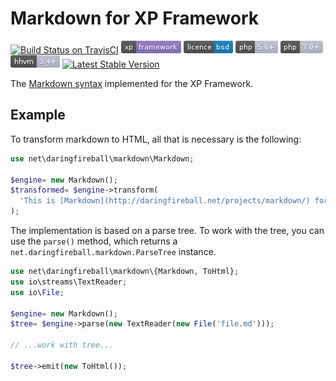 Markdown for XP Framework
=========================

[![Build Status on TravisCI](https://secure.travis-ci.org/xp-forge/markdown.svg)](http://travis-ci.org/xp-forge/markdown)
[![XP Framework Module](https://raw.githubusercontent.com/xp-framework/web/master/static/xp-framework-badge.png)](https://github.com/xp-framework/core)
[![BSD Licence](https://raw.githubusercontent.com/xp-framework/web/master/static/licence-bsd.png)](https://github.com/xp-framework/core/blob/master/LICENCE.md)
[![Required PHP 5.6+](https://raw.githubusercontent.com/xp-framework/web/master/static/php-5_6plus.png)](http://php.net/)
[![Supports PHP 7.0+](https://raw.githubusercontent.com/xp-framework/web/master/static/php-7_0plus.png)](http://php.net/)
[![Supports HHVM 3.4+](https://raw.githubusercontent.com/xp-framework/web/master/static/hhvm-3_4plus.png)](http://hhvm.com/)
[![Latest Stable Version](https://poser.pugx.org/xp-forge/markdown/version.png)](https://packagist.org/packages/xp-forge/markdown)

The [Markdown syntax](http://daringfireball.net/projects/markdown/syntax) implemented for the XP Framework.

Example
-------
To transform markdown to HTML, all that is necessary is the following:

```php
use net\daringfireball\markdown\Markdown;

$engine= new Markdown();
$transformed= $engine->transform(
  'This is [Markdown](http://daringfireball.net/projects/markdown/) for **XP**'
);
```

The implementation is based on a parse tree. To work with the tree, you can use the `parse()` method, which returns a `net.daringfireball.markdown.ParseTree` instance.

```php
use net\daringfireball\markdown\{Markdown, ToHtml};
use io\streams\TextReader;
use io\File;

$engine= new Markdown();
$tree= $engine->parse(new TextReader(new File('file.md')));

// ...work with tree...

$tree->emit(new ToHtml());
```
